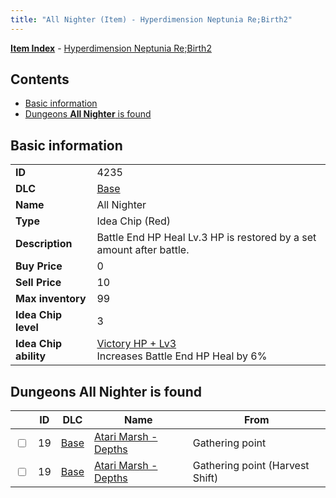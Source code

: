 ```yaml
---
title: "All Nighter (Item) - Hyperdimension Neptunia Re;Birth2"
---
```


[**Item Index**](/neptunia/rb2/item/index.html) - [Hyperdimension Neptunia Re;Birth2](/neptunia/rb2)

## Contents

- [Basic information](#basic-information)
- [Dungeons **All Nighter** is found](#dungeons-all-nighter-is-found)

## Basic information

|   |   |
| -- | -- |
| **ID** | 4235 |
| **DLC** | [Base](/neptunia/rb2/dlc/0-base.html) |
| **Name** | All Nighter |
| **Type** | Idea Chip (Red) |
| **Description** | Battle End HP Heal Lv.3 HP is restored by a set amount after battle. |
| **Buy Price** | 0 |
| **Sell Price** | 10 |
| **Max inventory** | 99 |
| **Idea Chip level** | 3 |
| **Idea Chip ability** | [Victory HP + Lv3](/neptunia/rb2/ability/0-9634-victory-hp-lv3.html)<br />Increases Battle End HP Heal by 6% |

## Dungeons **All Nighter** is found

|    | ID | DLC | Name | From |
| -- | -- | --- | ---- | ---- |
| <input type="checkbox" id="rb2-dungeon-0-19" class="trackbox" /> | 19 | [Base](/neptunia/rb2/dlc/0-base.html) | [Atari Marsh - Depths](/neptunia/rb2/dungeon/0-19-atari-marsh-depths.html) | Gathering point |
| <input type="checkbox" id="rb2-dungeon-0-19" class="trackbox" /> | 19 | [Base](/neptunia/rb2/dlc/0-base.html) | [Atari Marsh - Depths](/neptunia/rb2/dungeon/0-19-atari-marsh-depths.html) | Gathering point (Harvest Shift) |